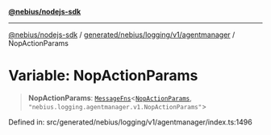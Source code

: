 [**@nebius/nodejs-sdk**](../../../../../../README.md)

***

[@nebius/nodejs-sdk](../../../../../../README.md) / [generated/nebius/logging/v1/agentmanager](../README.md) / NopActionParams

# Variable: NopActionParams

> **NopActionParams**: [`MessageFns`](../../../../../../runtime/protos/core/interfaces/MessageFns.md)\<[`NopActionParams`](../interfaces/NopActionParams.md), `"nebius.logging.agentmanager.v1.NopActionParams"`\>

Defined in: src/generated/nebius/logging/v1/agentmanager/index.ts:1496
